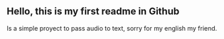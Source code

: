 ## Hello, this is my first readme in Github

Is a simple proyect to pass audio to text, sorry for my english my friend.
